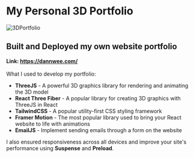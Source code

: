 # My Personal 3D Portfolio
![3DPortfolio](https://github.com/dannweeeee/MyPortfolio/assets/42776950/2f76edf1-09b1-4e3a-8adc-6bd187be252f)
## Built and Deployed my own website portfolio
**Link: https://dannwee.com/** <br>
<br>
What I used to develop my portfolio: <br>
* **ThreeJS** - A powerful 3D graphics library for rendering and animating the 3D model <br>
* **React Three Fiber** - A popular library for creating 3D graphics with ThreeJS in React <br>
* **TailwindCSS** - A popular utility-first CSS styling framework <br>
* **Framer Motion** - The most popular library used to bring your React website to life with animations <br>
* **EmailJS** - Implement sending emails through a form on the website <br>

I also ensured responsiveness across all devices and improve your site's performance using **Suspense** and **Preload**. <br>
